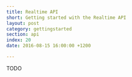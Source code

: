 ```yaml
---
title: Realtime API
short: Getting started with the Realtime API
layout: post
category: gettingstarted
section: api
index: 20
date: 2016-08-15 16:00:00 +1200

---
```


TODO
